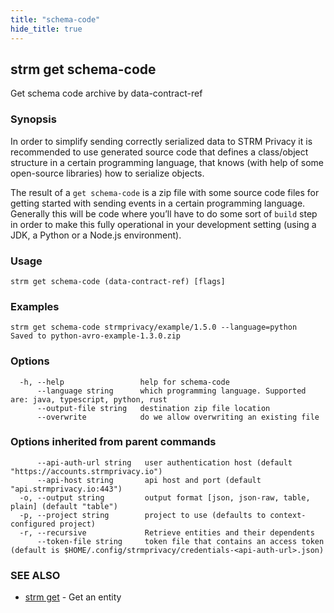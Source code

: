 ```yaml
---
title: "schema-code"
hide_title: true
---
```

## strm get schema-code

Get schema code archive by data-contract-ref

### Synopsis

In order to simplify sending correctly serialized data to STRM Privacy it is recommended to use generated
source code that defines a class/object structure in a certain programming language, that knows (with help of some
open-source libraries) how to serialize objects.

The result of a `get schema-code` is a zip file with some source code files for getting started with sending events in a
certain programming language. Generally this will be code where you’ll have to do some sort of `build` step in order to
make this fully operational in your development setting (using a JDK, a Python or a Node.js environment).

### Usage

```
strm get schema-code (data-contract-ref) [flags]
```

### Examples

```
strm get schema-code strmprivacy/example/1.5.0 --language=python
Saved to python-avro-example-1.3.0.zip
```

### Options

```
  -h, --help                 help for schema-code
      --language string      which programming language. Supported are: java, typescript, python, rust
      --output-file string   destination zip file location
      --overwrite            do we allow overwriting an existing file
```

### Options inherited from parent commands

```
      --api-auth-url string   user authentication host (default "https://accounts.strmprivacy.io")
      --api-host string       api host and port (default "api.strmprivacy.io:443")
  -o, --output string         output format [json, json-raw, table, plain] (default "table")
  -p, --project string        project to use (defaults to context-configured project)
  -r, --recursive             Retrieve entities and their dependents
      --token-file string     token file that contains an access token (default is $HOME/.config/strmprivacy/credentials-<api-auth-url>.json)
```

### SEE ALSO

* [strm get](docs/04-reference/01-cli-reference/strm/get/index.md)	 - Get an entity

